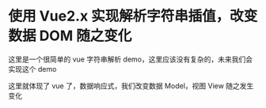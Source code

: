 # 使用 Vue2.x 实现解析字符串插值，改变数据 DOM 随之变化

这里是一个很简单的 vue 字符串解析 demo，这里应该没有复杂的，未来我们会实现这个 demo

这里就体现了 vue 了，数据响应式，我们改变数据 Model，视图 View 随之发生变化
